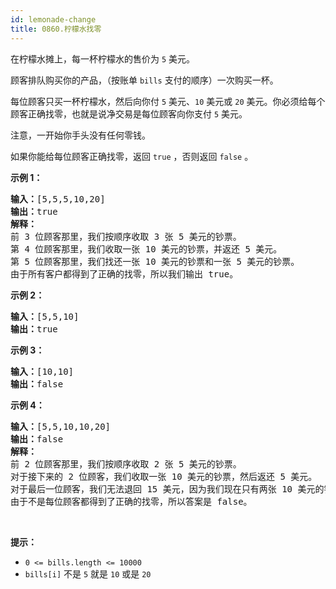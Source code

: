 ```yaml
---
id: lemonade-change
title: 0860.柠檬水找零
---
```

在柠檬水摊上，每一杯柠檬水的售价为 <code>5</code> 美元。

顾客排队购买你的产品，（按账单 <code>bills</code> 支付的顺序）一次购买一杯。

每位顾客只买一杯柠檬水，然后向你付 <code>5</code> 美元、<code>10</code> 美元或 <code>20</code> 美元。你必须给每个顾客正确找零，也就是说净交易是每位顾客向你支付 <code>5</code> 美元。

注意，一开始你手头没有任何零钱。

如果你能给每位顾客正确找零，返回 <code>true</code> ，否则返回 <code>false</code> 。

**示例 1：**


<pre><strong>输入：</strong>[5,5,5,10,20]<br/><strong>输出：</strong>true<br/><strong>解释：<br/></strong>前 3 位顾客那里，我们按顺序收取 3 张 5 美元的钞票。<br/>第 4 位顾客那里，我们收取一张 10 美元的钞票，并返还 5 美元。<br/>第 5 位顾客那里，我们找还一张 10 美元的钞票和一张 5 美元的钞票。<br/>由于所有客户都得到了正确的找零，所以我们输出 true。<br/></pre>

**示例 2：**


<pre><strong>输入：</strong>[5,5,10]<br/><strong>输出：</strong>true<br/></pre>

**示例 3：**


<pre><strong>输入：</strong>[10,10]<br/><strong>输出：</strong>false<br/></pre>

**示例 4：**


<pre><strong>输入：</strong>[5,5,10,10,20]<br/><strong>输出：</strong>false<br/><strong>解释：</strong><br/>前 2 位顾客那里，我们按顺序收取 2 张 5 美元的钞票。<br/>对于接下来的 2 位顾客，我们收取一张 10 美元的钞票，然后返还 5 美元。<br/>对于最后一位顾客，我们无法退回 15 美元，因为我们现在只有两张 10 美元的钞票。<br/>由于不是每位顾客都得到了正确的找零，所以答案是 false。<br/></pre>

 

**提示：**


- <code>0 &lt;= bills.length &lt;= 10000</code>
- <code>bills[i]</code> 不是 <code>5</code> 就是 <code>10</code> 或是 <code>20</code> 
